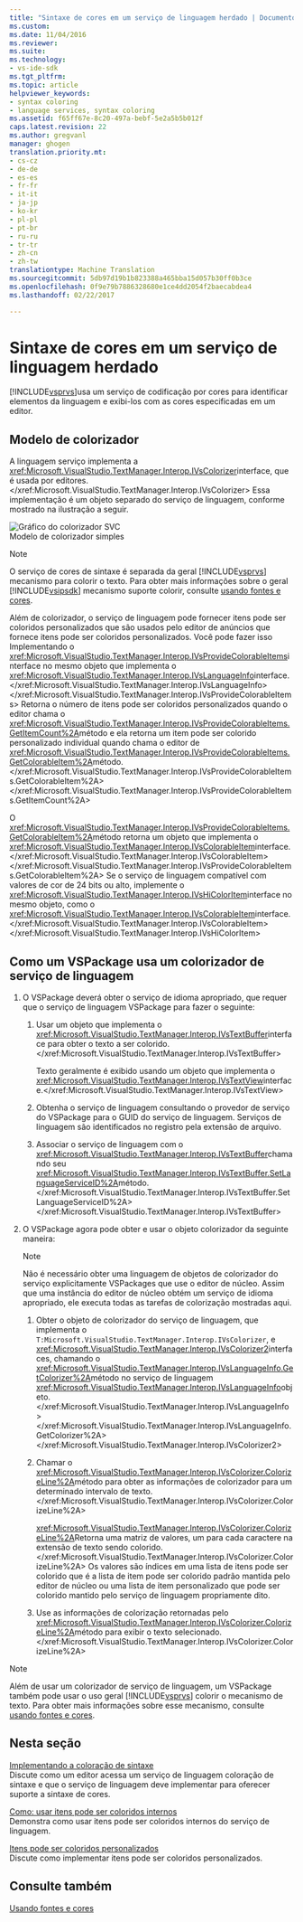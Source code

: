 ```yaml
---
title: "Sintaxe de cores em um serviço de linguagem herdado | Documentos do Microsoft"
ms.custom: 
ms.date: 11/04/2016
ms.reviewer: 
ms.suite: 
ms.technology:
- vs-ide-sdk
ms.tgt_pltfrm: 
ms.topic: article
helpviewer_keywords:
- syntax coloring
- language services, syntax coloring
ms.assetid: f65ff67e-8c20-497a-bebf-5e2a5b5b012f
caps.latest.revision: 22
ms.author: gregvanl
manager: ghogen
translation.priority.mt:
- cs-cz
- de-de
- es-es
- fr-fr
- it-it
- ja-jp
- ko-kr
- pl-pl
- pt-br
- ru-ru
- tr-tr
- zh-cn
- zh-tw
translationtype: Machine Translation
ms.sourcegitcommit: 5db97d19b1b823388a465bba15d057b30ff0b3ce
ms.openlocfilehash: 0f9e79b7886328680e1ce4dd2054f2baecabdea4
ms.lasthandoff: 02/22/2017

---
```

# <a name="syntax-coloring-in-a-legacy-language-service"></a>Sintaxe de cores em um serviço de linguagem herdado
[!INCLUDE[vsprvs](../../code-quality/includes/vsprvs_md.md)]usa um serviço de codificação por cores para identificar elementos da linguagem e exibi-los com as cores especificadas em um editor.  
  
## <a name="colorizer-model"></a>Modelo de colorizador  
 A linguagem serviço implementa a <xref:Microsoft.VisualStudio.TextManager.Interop.IVsColorizer>interface, que é usada por editores.</xref:Microsoft.VisualStudio.TextManager.Interop.IVsColorizer> Essa implementação é um objeto separado do serviço de linguagem, conforme mostrado na ilustração a seguir.  
  
 ![Gráfico do colorizador SVC](~/extensibility/internals/media/figlgsvccolorizer.gif "FigLgSvcColorizer")  
Modelo de colorizador simples  
  
> [!NOTE]
>  O serviço de cores de sintaxe é separada da geral [!INCLUDE[vsprvs](../../code-quality/includes/vsprvs_md.md)] mecanismo para colorir o texto. Para obter mais informações sobre o geral [!INCLUDE[vsipsdk](../../extensibility/includes/vsipsdk_md.md)] mecanismo suporte colorir, consulte [usando fontes e cores](../../extensibility/using-fonts-and-colors.md).  
  
 Além de colorizador, o serviço de linguagem pode fornecer itens pode ser coloridos personalizados que são usados pelo editor de anúncios que fornece itens pode ser coloridos personalizados. Você pode fazer isso Implementando o <xref:Microsoft.VisualStudio.TextManager.Interop.IVsProvideColorableItems>interface no mesmo objeto que implementa o <xref:Microsoft.VisualStudio.TextManager.Interop.IVsLanguageInfo>interface.</xref:Microsoft.VisualStudio.TextManager.Interop.IVsLanguageInfo> </xref:Microsoft.VisualStudio.TextManager.Interop.IVsProvideColorableItems> Retorna o número de itens pode ser coloridos personalizados quando o editor chama o <xref:Microsoft.VisualStudio.TextManager.Interop.IVsProvideColorableItems.GetItemCount%2A>método e ela retorna um item pode ser colorido personalizado individual quando chama o editor de <xref:Microsoft.VisualStudio.TextManager.Interop.IVsProvideColorableItems.GetColorableItem%2A>método.</xref:Microsoft.VisualStudio.TextManager.Interop.IVsProvideColorableItems.GetColorableItem%2A> </xref:Microsoft.VisualStudio.TextManager.Interop.IVsProvideColorableItems.GetItemCount%2A>  
  
 O <xref:Microsoft.VisualStudio.TextManager.Interop.IVsProvideColorableItems.GetColorableItem%2A>método retorna um objeto que implementa o <xref:Microsoft.VisualStudio.TextManager.Interop.IVsColorableItem>interface.</xref:Microsoft.VisualStudio.TextManager.Interop.IVsColorableItem> </xref:Microsoft.VisualStudio.TextManager.Interop.IVsProvideColorableItems.GetColorableItem%2A> Se o serviço de linguagem compatível com valores de cor de 24 bits ou alto, implemente o <xref:Microsoft.VisualStudio.TextManager.Interop.IVsHiColorItem>interface no mesmo objeto, como o <xref:Microsoft.VisualStudio.TextManager.Interop.IVsColorableItem>interface.</xref:Microsoft.VisualStudio.TextManager.Interop.IVsColorableItem> </xref:Microsoft.VisualStudio.TextManager.Interop.IVsHiColorItem>  
  
## <a name="how-a-vspackage-uses-a-language-service-colorizer"></a>Como um VSPackage usa um colorizador de serviço de linguagem  
  
1.  O VSPackage deverá obter o serviço de idioma apropriado, que requer que o serviço de linguagem VSPackage para fazer o seguinte:  
  
    1.  Usar um objeto que implementa o <xref:Microsoft.VisualStudio.TextManager.Interop.IVsTextBuffer>interface para obter o texto a ser colorido.</xref:Microsoft.VisualStudio.TextManager.Interop.IVsTextBuffer>  
  
         Texto geralmente é exibido usando um objeto que implementa o <xref:Microsoft.VisualStudio.TextManager.Interop.IVsTextView>interface.</xref:Microsoft.VisualStudio.TextManager.Interop.IVsTextView>  
  
    2.  Obtenha o serviço de linguagem consultando o provedor de serviço do VSPackage para o GUID do serviço de linguagem. Serviços de linguagem são identificados no registro pela extensão de arquivo.  
  
    3.  Associar o serviço de linguagem com o <xref:Microsoft.VisualStudio.TextManager.Interop.IVsTextBuffer>chamando seu <xref:Microsoft.VisualStudio.TextManager.Interop.IVsTextBuffer.SetLanguageServiceID%2A>método.</xref:Microsoft.VisualStudio.TextManager.Interop.IVsTextBuffer.SetLanguageServiceID%2A> </xref:Microsoft.VisualStudio.TextManager.Interop.IVsTextBuffer>  
  
2.  O VSPackage agora pode obter e usar o objeto colorizador da seguinte maneira:  
  
    > [!NOTE]
    >  Não é necessário obter uma linguagem de objetos de colorizador do serviço explicitamente VSPackages que use o editor de núcleo. Assim que uma instância do editor de núcleo obtém um serviço de idioma apropriado, ele executa todas as tarefas de colorização mostradas aqui.  
  
    1.  Obter o objeto de colorizador do serviço de linguagem, que implementa o `T:Microsoft.VisualStudio.TextManager.Interop.IVsColorizer`, e <xref:Microsoft.VisualStudio.TextManager.Interop.IVsColorizer2>interfaces, chamando o <xref:Microsoft.VisualStudio.TextManager.Interop.IVsLanguageInfo.GetColorizer%2A>método no serviço de linguagem <xref:Microsoft.VisualStudio.TextManager.Interop.IVsLanguageInfo>objeto.</xref:Microsoft.VisualStudio.TextManager.Interop.IVsLanguageInfo> </xref:Microsoft.VisualStudio.TextManager.Interop.IVsLanguageInfo.GetColorizer%2A> </xref:Microsoft.VisualStudio.TextManager.Interop.IVsColorizer2>  
  
    2.  Chamar o <xref:Microsoft.VisualStudio.TextManager.Interop.IVsColorizer.ColorizeLine%2A>método para obter as informações de colorizador para um determinado intervalo de texto.</xref:Microsoft.VisualStudio.TextManager.Interop.IVsColorizer.ColorizeLine%2A>  
  
         <xref:Microsoft.VisualStudio.TextManager.Interop.IVsColorizer.ColorizeLine%2A>Retorna uma matriz de valores, um para cada caractere na extensão de texto sendo colorido.</xref:Microsoft.VisualStudio.TextManager.Interop.IVsColorizer.ColorizeLine%2A> Os valores são índices em uma lista de itens pode ser colorido que é a lista de item pode ser colorido padrão mantida pelo editor de núcleo ou uma lista de item personalizado que pode ser colorido mantido pelo serviço de linguagem propriamente dito.  
  
    3.  Use as informações de colorização retornadas pelo <xref:Microsoft.VisualStudio.TextManager.Interop.IVsColorizer.ColorizeLine%2A>método para exibir o texto selecionado.</xref:Microsoft.VisualStudio.TextManager.Interop.IVsColorizer.ColorizeLine%2A>  
  
> [!NOTE]
>  Além de usar um colorizador de serviço de linguagem, um VSPackage também pode usar o uso geral [!INCLUDE[vsprvs](../../code-quality/includes/vsprvs_md.md)] colorir o mecanismo de texto. Para obter mais informações sobre esse mecanismo, consulte [usando fontes e cores](../../extensibility/using-fonts-and-colors.md).  
  
## <a name="in-this-section"></a>Nesta seção  
 [Implementando a coloração de sintaxe](../../extensibility/internals/implementing-syntax-coloring.md)  
 Discute como um editor acessa um serviço de linguagem coloração de sintaxe e que o serviço de linguagem deve implementar para oferecer suporte a sintaxe de cores.  
  
 [Como: usar itens pode ser coloridos internos](../../extensibility/internals/how-to-use-built-in-colorable-items.md)  
 Demonstra como usar itens pode ser coloridos internos do serviço de linguagem.  
  
 [Itens pode ser coloridos personalizados](../../extensibility/internals/custom-colorable-items.md)  
 Discute como implementar itens pode ser coloridos personalizados.  
  
## <a name="see-also"></a>Consulte também  
 [Usando fontes e cores](../../extensibility/using-fonts-and-colors.md)
